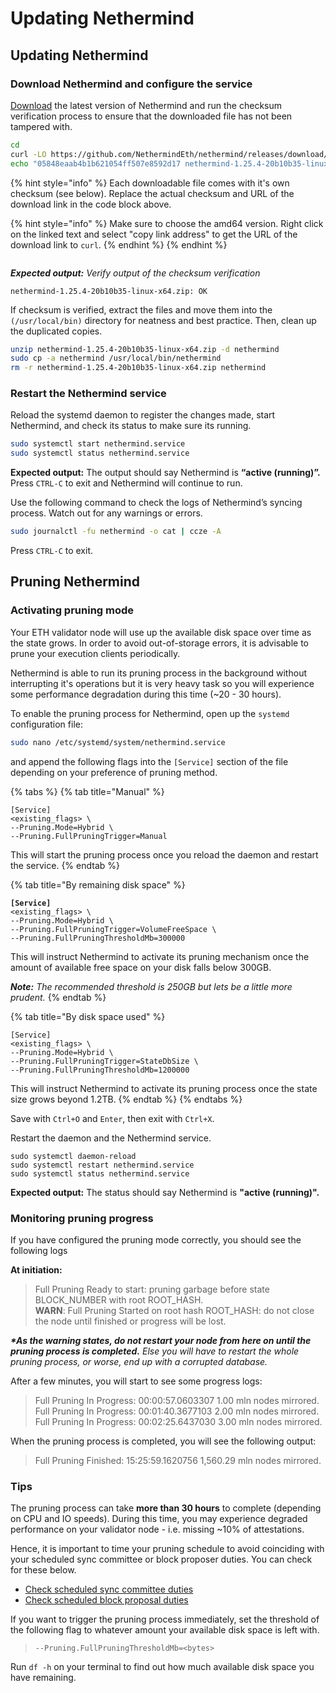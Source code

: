 # Updating Nethermind

## Updating Nethermind

### Download Nethermind and configure the service

[Download](https://downloads.nethermind.io/) the latest version of Nethermind and run the checksum verification process to ensure that the downloaded file has not been tampered with.

```bash
cd
curl -LO https://github.com/NethermindEth/nethermind/releases/download/1.25.4/nethermind-1.25.4-20b10b35-linux-x64.zip
echo "05848eaab4b1b621054ff507e8592d17 nethermind-1.25.4-20b10b35-linux-x64.zip" | md5sum --check
```

{% hint style="info" %}
Each downloadable file comes with it's own checksum (see below). Replace the actual checksum and URL of the download link in the code block above.

{% hint style="info" %}
Make sure to choose the amd64 version. Right click on the linked text and select "copy link address" to get the URL of the download link to `curl`.
{% endhint %}
{% endhint %}

<figure><img src="../../.gitbook/assets/image (75).png" alt=""><figcaption></figcaption></figure>

_**Expected output:** Verify output of the checksum verification_

```
nethermind-1.25.4-20b10b35-linux-x64.zip: OK
```

If checksum is verified, extract the files and move them into the `(/usr/local/bin)` directory for neatness and best practice. Then, clean up the duplicated copies.

```bash
unzip nethermind-1.25.4-20b10b35-linux-x64.zip -d nethermind
sudo cp -a nethermind /usr/local/bin/nethermind
rm -r nethermind-1.25.4-20b10b35-linux-x64.zip nethermind
```

### Restart the Nethermind service

Reload the systemd daemon to register the changes made, start Nethermind, and check its status to make sure its running.

```bash
sudo systemctl start nethermind.service
sudo systemctl status nethermind.service
```

**Expected output:** The output should say Nethermind is **“active (running)”.** Press `CTRL-C` to exit and Nethermind will continue to run.&#x20;

Use the following command to check the logs of Nethermind’s syncing process. Watch out for any warnings or errors.

```bash
sudo journalctl -fu nethermind -o cat | ccze -A
```

Press `CTRL-C` to exit.

## Pruning Nethermind

### Activating pruning mode

Your ETH validator node will use up the available disk space over time as the state grows. In order to avoid out-of-storage errors, it is advisable to prune your execution clients periodically.

Nethermind is able to run its pruning process in the background without interrupting it's operations but it is very heavy task so you will experience some performance degradation  during this time (\~20 - 30 hours).

To enable the pruning process for Nethermind, open up the `systemd` configuration file:

```bash
sudo nano /etc/systemd/system/nethermind.service
```

and append the following flags into the `[Service]` section of the file depending on your preference of pruning method.

{% tabs %}
{% tab title="Manual" %}
```
[Service]
<existing_flags> \
--Pruning.Mode=Hybrid \
--Pruning.FullPruningTrigger=Manual
```

This will start the pruning process once you reload the daemon and restart the service.
{% endtab %}

{% tab title="By remaining disk space" %}
<pre><code><strong>[Service]
</strong>&#x3C;existing_flags> \
--Pruning.Mode=Hybrid \
--Pruning.FullPruningTrigger=VolumeFreeSpace \
--Pruning.FullPruningThresholdMb=300000
</code></pre>

This will instruct Nethermind to activate its pruning mechanism once the amount of available free space on your disk falls below 300GB.

_**Note:** The recommended threshold is 250GB but lets be a little more prudent._
{% endtab %}

{% tab title="By disk space used" %}
```
[Service]
<existing_flags> \
--Pruning.Mode=Hybrid \
--Pruning.FullPruningTrigger=StateDbSize \
--Pruning.FullPruningThresholdMb=1200000
```

This will instruct Nethermind to activate its pruning process once the state size grows beyond 1.2TB.
{% endtab %}
{% endtabs %}

Save with `Ctrl+O` and `Enter`, then exit with `Ctrl+X`.

Restart the daemon and the Nethermind service.&#x20;

```
sudo systemctl daemon-reload
sudo systemctl restart nethermind.service
sudo systemctl status nethermind.service
```

**Expected output:** The status should say Nethermind is **"active (running)".**

### Monitoring pruning progress

If you have configured the pruning mode correctly, you should see the following logs&#x20;

**At initiation:**

> Full Pruning Ready to start: pruning garbage before state BLOCK\_NUMBER with root ROOT\_HASH.\
> **WARN**: Full Pruning Started on root hash ROOT\_HASH: do not close the node until finished or progress will be lost.

_**\*As the warning states, do not restart your node from here on until the pruning process is completed.** Else you will have to restart the whole pruning process, or worse, end up with a corrupted database._&#x20;

After a few minutes, you will start to see some progress logs:

> Full Pruning In Progress: 00:00:57.0603307 1.00 mln nodes mirrored.\
> Full Pruning In Progress: 00:01:40.3677103 2.00 mln nodes mirrored.\
> Full Pruning In Progress: 00:02:25.6437030 3.00 mln nodes mirrored.

When the pruning process is completed, you will see the following output:

> Full Pruning Finished: 15:25:59.1620756 1,560.29 mln nodes mirrored.

### Tips

The pruning process can take **more than 30 hours** to complete (depending on CPU and IO speeds). During this time, you may experience degraded performance on your validator node - i.e. missing \~10% of attestations.&#x20;

Hence, it is important to time your pruning schedule to avoid coinciding with your scheduled sync committee or block proposer duties. You can check for these below.

* [Check scheduled sync committee duties](https://www.coincashew.com/coins/overview-eth/guide-or-how-to-setup-a-validator-on-eth2-mainnet/part-ii-maintenance/checking-my-eth-validators-sync-committee-duties)
* [Check scheduled block proposal duties](https://wenmerge.com/block-proposer-schedule/)

If you want to trigger the pruning process immediately, set the threshold of the following flag to whatever amount your available disk space is left with.

> `--Pruning.FullPruningThresholdMb=<bytes>`

Run `df -h` on your terminal to find out how much available disk space you have remaining.&#x20;
